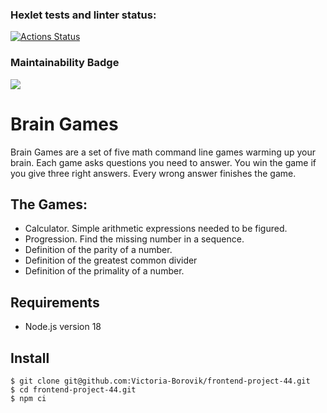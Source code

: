 ### Hexlet tests and linter status:
[![Actions Status](https://github.com/Victoria-Borovik/frontend-project-44/workflows/hexlet-check/badge.svg)](https://github.com/Victoria-Borovik/frontend-project-44/actions)

### Maintainability Badge
<a href="https://codeclimate.com/github/Victoria-Borovik/frontend-project-44/maintainability"><img src="https://api.codeclimate.com/v1/badges/56ffdd3cdc20a05b1762/maintainability" /></a>

# Brain Games #

Brain Games are a set of five math command line games warming up your brain.
Each game asks questions you need to answer. You win the game if you give three right answers. Every wrong answer finishes the game.

## The Games: ##
* Calculator. Simple arithmetic expressions needed to be figured.
* Progression. Find the missing number in a sequence. 
* Definition of the parity of a number.
* Definition of the greatest common divider 
* Definition of the primality of a number.

## Requirements ##
- Node.js version 18

## Install ##
```
$ git clone git@github.com:Victoria-Borovik/frontend-project-44.git
$ cd frontend-project-44.git
$ npm ci
```
